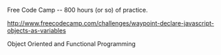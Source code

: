 Free Code Camp -- 800 hours (or so) of practice.

http://www.freecodecamp.com/challenges/waypoint-declare-javascript-objects-as-variables

Object Oriented and Functional Programming
